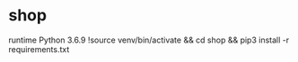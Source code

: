 # shop

runtime Python 3.6.9
!source venv/bin/activate && cd shop && pip3 install -r requirements.txt
